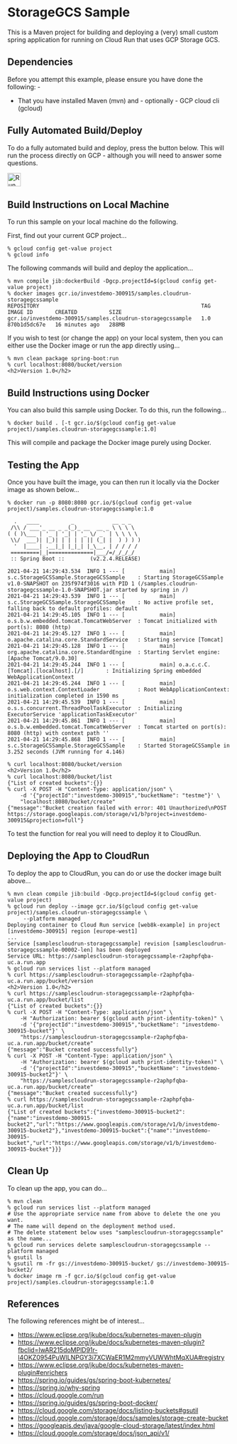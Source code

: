 StorageGCS Sample
=================

This is a Maven project for building and deploying a (very) small custom spring application for running
on Cloud Run that uses GCP Storage GCS.

Dependencies
------------
Before you attempt this example, please ensure you have done the following: -
- That you have installed Maven (mvn) and - optionally - GCP cloud cli (gcloud)

Fully Automated Build/Deploy
----------------------------
To do a fully automated build and deploy, press the button below. This will run the process directly on
GCP - although you will need to answer some questions.

[<img src="https://storage.googleapis.com/cloudrun/button.svg" alt="Run on Google Cloud" height="30">][run_button_auto]

Build Instructions on Local Machine
-----------------------------------
To run this sample on your local machine do the following.

First, find out your current GCP project...

    % gcloud config get-value project 
    % gcloud info
    
The following commands will build and deploy the application...

    % mvn compile jib:dockerBuild -Dgcp.projectId=$(gcloud config get-value project)
    % docker images gcr.io/investdemo-300915/samples.cloudrun-storagegcssample
    REPOSITORY                                                   TAG       IMAGE ID       CREATED          SIZE
    gcr.io/investdemo-300915/samples.cloudrun-storagegcssample   1.0       870b1d5dc67e   16 minutes ago   288MB

If you wish to test (or change the app) on your local system, then you can either use the 
Docker image or run the app directly using...

    % mvn clean package spring-boot:run
    % curl localhost:8080/bucket/version
    <h2>Version 1.0</h2>

Build Instructions using Docker
-------------------------------
You can also build this sample using Docker. To do this, run the following...

    % docker build . [-t gcr.io/$(gcloud config get-value project)/samples.cloudrun-storagegcssample:1.0]

This will compile and package the Docker image purely using Docker.

Testing the App
---------------
Once you have built the image, you can then run it locally via the Docker image as shown
below...

    % docker run -p 8080:8080 gcr.io/$(gcloud config get-value project)/samples.cloudrun-storagegcssample:1.0

      .   ____          _            __ _ _
     /\\ / ___'_ __ _ _(_)_ __  __ _ \ \ \ \
    ( ( )\___ | '_ | '_| | '_ \/ _` | \ \ \ \
     \\/  ___)| |_)| | | | | || (_| |  ) ) ) )
      '  |____| .__|_| |_|_| |_\__, | / / / /
     =========|_|==============|___/=/_/_/_/
     :: Spring Boot ::        (v2.2.4.RELEASE)

    2021-04-21 14:29:43.534  INFO 1 --- [           main] s.c.StorageGCSSample.StorageGCSSample    : Starting StorageGCSSample v1.0-SNAPSHOT on 235f974f3016 with PID 1 (/samples.cloudrun-storagegcssample-1.0-SNAPSHOT.jar started by spring in /)
    2021-04-21 14:29:43.539  INFO 1 --- [           main] s.c.StorageGCSSample.StorageGCSSample    : No active profile set, falling back to default profiles: default
    2021-04-21 14:29:45.105  INFO 1 --- [           main] o.s.b.w.embedded.tomcat.TomcatWebServer  : Tomcat initialized with port(s): 8080 (http)
    2021-04-21 14:29:45.127  INFO 1 --- [           main] o.apache.catalina.core.StandardService   : Starting service [Tomcat]
    2021-04-21 14:29:45.128  INFO 1 --- [           main] org.apache.catalina.core.StandardEngine  : Starting Servlet engine: [Apache Tomcat/9.0.30]
    2021-04-21 14:29:45.244  INFO 1 --- [           main] o.a.c.c.C.[Tomcat].[localhost].[/]       : Initializing Spring embedded WebApplicationContext
    2021-04-21 14:29:45.244  INFO 1 --- [           main] o.s.web.context.ContextLoader            : Root WebApplicationContext: initialization completed in 1590 ms
    2021-04-21 14:29:45.539  INFO 1 --- [           main] o.s.s.concurrent.ThreadPoolTaskExecutor  : Initializing ExecutorService 'applicationTaskExecutor'
    2021-04-21 14:29:45.861  INFO 1 --- [           main] o.s.b.w.embedded.tomcat.TomcatWebServer  : Tomcat started on port(s): 8080 (http) with context path ''
    2021-04-21 14:29:45.868  INFO 1 --- [           main] s.c.StorageGCSSample.StorageGCSSample    : Started StorageGCSSample in 3.252 seconds (JVM running for 4.146)

    % curl localhost:8080/bucket/version
    <h2>Version 1.0</h2>
    % curl localhost:8080/bucket/list
    {"List of created buckets":{}} 
    % curl -X POST -H "Content-Type: application/json" \
        -d '{"projectId":"investdemo-300915","bucketName": "testme"}' \
        "localhost:8080/bucket/create"
    {"message":"Bucket creation failed with error: 401 Unauthorized\nPOST https://storage.googleapis.com/storage/v1/b?project=investdemo-300915&projection=full"}

To test the function for real you will need to deploy it to CloudRun.

Deploying the App to CloudRun
-----------------------------
To deploy the app to CloudRun, you can do or use the docker image built above...

    % mvn clean compile jib:build -Dgcp.projectId=$(gcloud config get-value project)
    % gcloud run deploy --image gcr.io/$(gcloud config get-value project)/samples.cloudrun-storagegcssample \
         --platform managed
    Deploying container to Cloud Run service [web8k-example] in project [investdemo-300915] region [europe-west1]
    ... 
    Service [samplescloudrun-storagegcssample] revision [samplescloudrun-storagegcssample-00002-len] has been deployed 
    Service URL: https://samplescloudrun-storagegcssample-r2aphpfqba-uc.a.run.app
    % gcloud run services list --platform managed
    % curl https://samplescloudrun-storagegcssample-r2aphpfqba-uc.a.run.app/bucket/version
    <h2>Version 1.0</h2>
    % curl https://samplescloudrun-storagegcssample-r2aphpfqba-uc.a.run.app/bucket/list
    {"List of created buckets":{}} 
    % curl -X POST -H "Content-Type: application/json" \
        -H "Authorization: bearer $(gcloud auth print-identity-token)" \
        -d '{"projectId":"investdemo-300915","bucketName": "investdemo-300915-bucket"}' \
        "https://samplescloudrun-storagegcssample-r2aphpfqba-uc.a.run.app/bucket/create"
    {"message":"Bucket created successfully"}
    % curl -X POST -H "Content-Type: application/json" \
        -H "Authorization: bearer $(gcloud auth print-identity-token)" \
        -d '{"projectId":"investdemo-300915","bucketName": "investdemo-300915-bucket2"}' \
        "https://samplescloudrun-storagegcssample-r2aphpfqba-uc.a.run.app/bucket/create"
    {"message":"Bucket created successfully"}
    % curl https://samplescloudrun-storagegcssample-r2aphpfqba-uc.a.run.app/bucket/list
    {"List of created buckets":{"investdemo-300915-bucket2":{"name":"investdemo-300915-bucket2","url":"https://www.googleapis.com/storage/v1/b/investdemo-300915-bucket2"},"investdemo-300915-bucket":{"name":"investdemo-300915-bucket","url":"https://www.googleapis.com/storage/v1/b/investdemo-300915-bucket"}}}

Clean Up
--------
To clean up the app, you can do...

    % mvn clean 
    % gcloud run services list --platform managed
    # Use the appropriate service name from above to delete the one you want.
    # The name will depend on the deployment method used.
    # The delete statement below uses "samplescloudrun-storagegcssample" as the name...
    % gcloud run services delete samplescloudrun-storagegcssample --platform managed
    % gsutil ls
    % gsutil rm -fr gs://investdemo-300915-bucket/ gs://investdemo-300915-bucket2/
    % docker image rm -f gcr.io/$(gcloud config get-value project)/samples.cloudrun-storagegcssample:1.0 

References
----------
The following references might be of interest...
- https://www.eclipse.org/jkube/docs/kubernetes-maven-plugin
- https://www.eclipse.org/jkube/docs/kubernetes-maven-plugin?fbclid=IwAR215doMPlD91r-l4OKZ0954PuWILNPGY3i7XCWaER1M2mmyVUWWhtMqXUA#registry
- https://www.eclipse.org/jkube/docs/kubernetes-maven-plugin#enrichers
- https://spring.io/guides/gs/spring-boot-kubernetes/
- https://spring.io/why-spring
- https://cloud.google.com/run
- https://spring.io/guides/gs/spring-boot-docker/
- https://cloud.google.com/storage/docs/listing-buckets#gsutil
- https://cloud.google.com/storage/docs/samples/storage-create-bucket
- https://googleapis.dev/java/google-cloud-storage/latest/index.html
- https://cloud.google.com/storage/docs/json_api/v1/


[run_button_auto]: https://deploy.cloud.run/?git_repo=https://github.com/tpayne/CloudRun&dir=samples/StorageGCSSample

